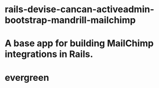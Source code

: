 
rails-devise-cancan-activeadmin-bootstrap-mandrill-mailchimp
============================================================

A base app for building MailChimp integrations in Rails.
=======
evergreen
=========
